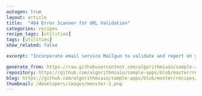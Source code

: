 ```yaml
---
autogen: true
layout: article
title:  "404 Error Scanner for URL Validation"
categories: recipes
recipe_tags: [utilities]
tags: [utilities]
show_related: false

excerpt: "Incorporate email service Mailgun to validate and report on your URL's and find broken links on your website."

generate_from: https://raw.githubusercontent.com/algorithmiaio/sample-apps/master/recipes/404-Error-Scanner/readme.md
repository: https://github.com/algorithmiaio/sample-apps/blob/master/recipes/404-Error-Scanner/
blog: https://github.com/algorithmiaio/sample-apps/blob/master/recipes/404-Error-Scanner/readme.md
thumbnail: /developers/images/monster-1.png
---
```

